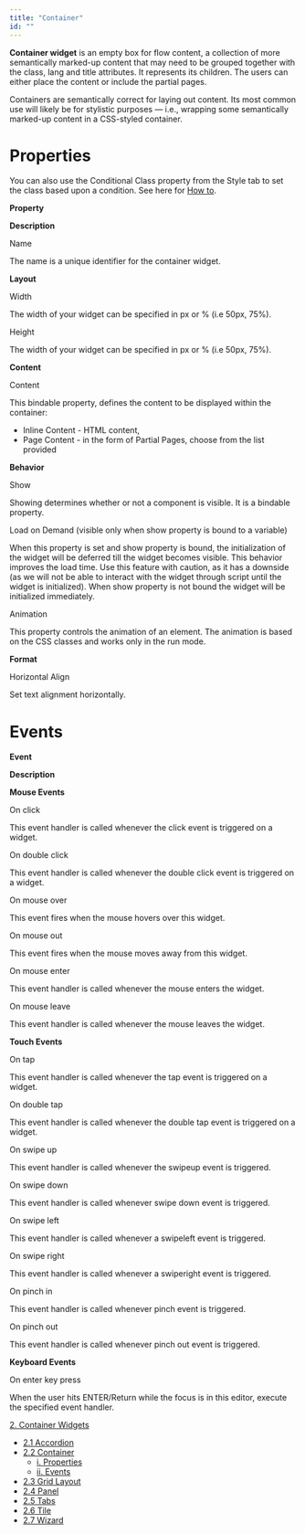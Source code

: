 ```yaml
---
title: "Container"
id: ""
---
```


**Container widget** is an empty box for flow content, a collection of more semantically marked-up content that may need to be grouped together with the class, lang and title attributes. It represents its children. The users can either place the content or include the partial pages.

Containers are semantically correct for laying out content. Its most common use will likely be for stylistic purposes — i.e., wrapping some semantically marked-up content in a CSS-styled container.

# Properties

You can also use the Conditional Class property from the Style tab to set the class based upon a condition. See here for [How to](/learn/how-tos/use-conditional-class-property/).

**Property**

**Description**

Name

The name is a unique identifier for the container widget.

**Layout**

Width

The width of your widget can be specified in px or % (i.e 50px, 75%).

Height

The width of your widget can be specified in px or % (i.e 50px, 75%).

**Content**

Content

This bindable property, defines the content to be displayed within the container:

- Inline Content - HTML content,
- Page Content - in the form of Partial Pages, choose from the list provided

**Behavior**

Show

Showing determines whether or not a component is visible. It is a bindable property.

Load on Demand (visible only when show property is bound to a variable)

When this property is set and show property is bound, the initialization of the widget will be deferred till the widget becomes visible. This behavior improves the load time. Use this feature with caution, as it has a downside (as we will not be able to interact with the widget through script until the widget is initialized). When show property is not bound the widget will be initialized immediately.

Animation

This property controls the animation of an element. The animation is based on the CSS classes and works only in the run mode.

**Format**

Horizontal Align

Set text alignment horizontally.

# Events

**Event**

**Description**

**Mouse Events**

On click

This event handler is called whenever the click event is triggered on a widget.

On double click

This event handler is called whenever the double click event is triggered on a widget.

On mouse over

This event fires when the mouse hovers over this widget.

On mouse out

This event fires when the mouse moves away from this widget.

On mouse enter

This event handler is called whenever the mouse enters the widget.

On mouse leave

This event handler is called whenever the mouse leaves the widget.

**Touch Events**

On tap

This event handler is called whenever the tap event is triggered on a widget.

On double tap

This event handler is called whenever the double tap event is triggered on a widget.

On swipe up

This event handler is called whenever the swipeup event is triggered.

On swipe down

This event handler is called whenever swipe down event is triggered.

On swipe left

This event handler is called whenever a swipeleft event is triggered.

On swipe right

This event handler is called whenever a swiperight event is triggered.

On pinch in

This event handler is called whenever pinch event is triggered.

On pinch out

This event handler is called whenever pinch out event is triggered.

**Keyboard Events**

On enter key press

When the user hits ENTER/Return while the focus is in this editor, execute the specified event handler.

[2\. Container Widgets](/learn/app-development/widgets/widget-library/#container)

- [2.1 Accordion](/learn/app-development/widgets/container/accordion/)
- [2.2 Container](/learn/app-development/widgets/container/container/)
    - [i. Properties](#properties)
    - [ii. Events](#events)
- [2.3 Grid Layout](/learn/app-development/widgets/container/grid-layout/)
- [2.4 Panel](/learn/app-development/widgets/container/panel/)
- [2.5 Tabs](/learn/app-development/widgets/container/tabs/)
- [2.6 Tile](/learn/app-development/widgets/container/tile/)
- [2.7 Wizard](/learn/app-development/widgets/container/wizard/)
